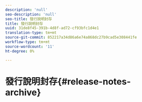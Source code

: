 ```yaml
---
description: 'null'
seo-description: 'null'
seo-title: 發行說明封存
title: 發行說明封存
uuid: 31de8f45-391b-4d8f-ad72-cf93bfc1d4e1
translation-type: tm+mt
source-git-commit: 852217a34d86a6e74a868dc27b9cad5e308441fe
workflow-type: tm+mt
source-wordcount: '11'
ht-degree: 0%

---
```



# 發行說明封存{#release-notes-archive}

